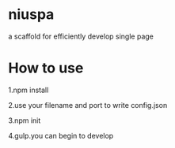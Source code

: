 # niuspa
a scaffold for efficiently develop single page
# How to use
1.npm install

2.use your filename and port to write config.json

3.npm init

4.gulp.you can begin to develop
